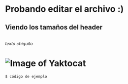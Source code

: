 # <h1>Probando editar el archivo :)</h1> 
## <h2>Viendo los tamaños del header</h2> 
###### <h6>texto chiquito</h6>
# ![Image of Yaktocat](https://octodex.github.com/images/yaktocat.png)
```
$ código de ejemplo
```

